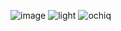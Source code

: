 ![image](https://github.com/user-attachments/assets/cb4e1cb0-317d-406d-be50-001203a9ed41)
![light](https://github.com/user-attachments/assets/7ee3a0c7-a897-4c02-88e9-3ac11e667ab7)
![ochiq](https://github.com/user-attachments/assets/36b62d62-b882-490c-9280-cd0e71039314)
